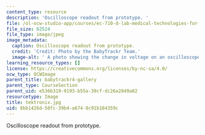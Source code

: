 ```yaml
---
content_type: resource
description: 'Oscilloscope readout from prototype. '
file: /ol-ocw-studio-app/courses/ec-710-d-lab-medical-technologies-for-the-developing-world-spring-2010/8bb1426d58fc39b4a6748c91b184359c_tektronix.jpg
file_size: 62524
file_type: image/jpeg
image_metadata:
  caption: Oscilloscope readout from prototype.
  credit: 'Credit: Photo by the BabyTrackr Team.'
  image-alt: ' A photo showing the change in voltage on an oscilloscope.'
learning_resource_types: []
license: https://creativecommons.org/licenses/by-nc-sa/4.0/
ocw_type: OCWImage
parent_title: babytrackr4-gallery
parent_type: CourseSection
parent_uid: e536b319-9193-b55a-39cf-dc26a2849a02
resourcetype: Image
title: tektronix.jpg
uid: 8bb1426d-58fc-39b4-a674-8c91b184359c
---
```

Oscilloscope readout from prototype. 